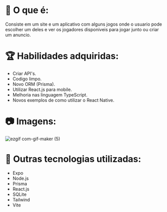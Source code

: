 # 💬 O que é: 
 Consiste em um site e um aplicativo com alguns jogos onde o usuario pode escolher um deles e ver os jogadores disponiveis para jogar junto ou criar um anuncio.
 
# 🏆 Habilidades adquiridas:
* Criar API's.
* Codigo limpo.
* Novo ORM (Prisma).
* Utilizar React.js para mobile.
* Melhoria nas linguagem TypeScript.
* Novos exemplos de como utilizar o React Native.

# 📷 Imagens: 
![ezgif com-gif-maker (5)](https://user-images.githubusercontent.com/69250714/193351009-f79bd630-9202-4a38-8555-386dd0f32786.gif)
# 🚀 Outras tecnologias utilizadas: 
* Expo
* Node.js
* Prisma
* React.js
* SQLite
* Tailwind
* Vite
